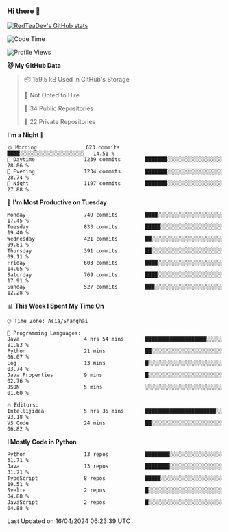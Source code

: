 ### Hi there 👋

<!--
**RedTeaDev/RedTeaDev** is a ✨ _special_ ✨ repository because its `README.md` (this file) appears on your GitHub profile.

Here are some ideas to get you started:

- 🔭 I’m currently working on ...
- 🌱 I’m currently learning ...
- 👯 I’m looking to collaborate on ...
- 🤔 I’m looking for help with ...
- 💬 Ask me about ...
- 📫 How to reach me: ...
- 😄 Pronouns: ...
- ⚡ Fun fact: ...
-->

<!--
[![wakatime](https://wakatime.com/badge/user/6b101ed0-04c0-4490-9283-eb61f2efff96.svg)](https://wakatime.com/@6b101ed0-04c0-4490-9283-eb61f2efff96)
!-->

[![RedTeaDev's GitHub stats](https://github-readme-stats.vercel.app/api?username=RedTeaDev)](https://github.com/anuraghazra/github-readme-stats)
<!--
[![willianrod's wakatime stats](https://github-readme-stats.vercel.app/api/wakatime?username=RedTeaDev)](https://github.com/anuraghazra/github-readme-stats)
!-->
<!--START_SECTION:waka-->
![Code Time](http://img.shields.io/badge/Code%20Time-2%2C147%20hrs%207%20mins-blue)

![Profile Views](http://img.shields.io/badge/Profile%20Views-0-blue)

**🐱 My GitHub Data** 

> 📦 159.5 kB Used in GitHub's Storage 
 > 
> 🚫 Not Opted to Hire
 > 
> 📜 34 Public Repositories 
 > 
> 🔑 22 Private Repositories 
 > 
**I'm a Night 🦉** 

```text
🌞 Morning                623 commits         ████░░░░░░░░░░░░░░░░░░░░░   14.51 % 
🌆 Daytime                1239 commits        ███████░░░░░░░░░░░░░░░░░░   28.86 % 
🌃 Evening                1234 commits        ███████░░░░░░░░░░░░░░░░░░   28.74 % 
🌙 Night                  1197 commits        ███████░░░░░░░░░░░░░░░░░░   27.88 % 
```
📅 **I'm Most Productive on Tuesday** 

```text
Monday                   749 commits         ████░░░░░░░░░░░░░░░░░░░░░   17.45 % 
Tuesday                  833 commits         █████░░░░░░░░░░░░░░░░░░░░   19.40 % 
Wednesday                421 commits         ██░░░░░░░░░░░░░░░░░░░░░░░   09.81 % 
Thursday                 391 commits         ██░░░░░░░░░░░░░░░░░░░░░░░   09.11 % 
Friday                   603 commits         ████░░░░░░░░░░░░░░░░░░░░░   14.05 % 
Saturday                 769 commits         ████░░░░░░░░░░░░░░░░░░░░░   17.91 % 
Sunday                   527 commits         ███░░░░░░░░░░░░░░░░░░░░░░   12.28 % 
```


📊 **This Week I Spent My Time On** 

```text
🕑︎ Time Zone: Asia/Shanghai

💬 Programming Languages: 
Java                     4 hrs 54 mins       ████████████████████░░░░░   81.83 % 
Python                   21 mins             ██░░░░░░░░░░░░░░░░░░░░░░░   06.07 % 
Log                      13 mins             █░░░░░░░░░░░░░░░░░░░░░░░░   03.74 % 
Java Properties          9 mins              █░░░░░░░░░░░░░░░░░░░░░░░░   02.76 % 
JSON                     5 mins              ░░░░░░░░░░░░░░░░░░░░░░░░░   01.60 % 

🔥 Editors: 
Intellijidea             5 hrs 35 mins       ███████████████████████░░   93.18 % 
VS Code                  24 mins             ██░░░░░░░░░░░░░░░░░░░░░░░   06.82 % 
```

**I Mostly Code in Python** 

```text
Python                   13 repos            ████████░░░░░░░░░░░░░░░░░   31.71 % 
Java                     13 repos            ████████░░░░░░░░░░░░░░░░░   31.71 % 
TypeScript               8 repos             █████░░░░░░░░░░░░░░░░░░░░   19.51 % 
Svelte                   2 repos             █░░░░░░░░░░░░░░░░░░░░░░░░   04.88 % 
JavaScript               2 repos             █░░░░░░░░░░░░░░░░░░░░░░░░   04.88 % 
```




 Last Updated on 16/04/2024 06:23:39 UTC
<!--END_SECTION:waka-->


